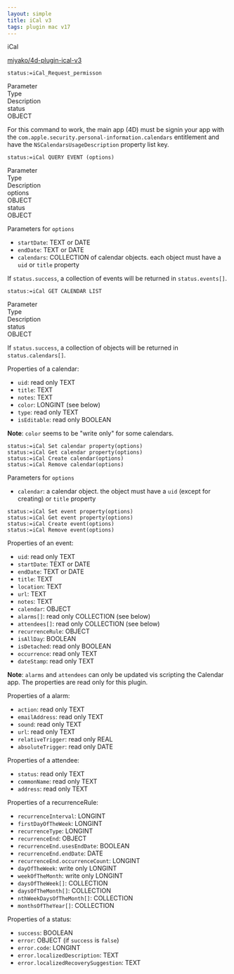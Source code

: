 ```yaml
---
layout: simple
title: iCal v3
tags: plugin mac v17
---
```


iCal

<!--more-->

[miyako/4d-plugin-ical-v3](https://github.com/miyako/4d-plugin-ical-v3/)

```
status:=iCal_Request_permisson
```

<div class="grid">
  <div class="syntax-th cell cell--2">Parameter</div>
  <div class="syntax-th cell cell--2">Type</div>
  <div class="syntax-th cell cell--8">Description</div>
  <div class="syntax-td cell cell--2">status</div>
  <div class="syntax-td cell cell--2">OBJECT</div>
  <div class="syntax-td cell cell--8"></div>          
</div>

For this command to work, the main app (4D) must be signin your app with the ``com.apple.security.personal-information.calendars`` entitlement and have the ``NSCalendarsUsageDescription`` property list key.

```
status:=iCal QUERY EVENT (options)
```

<div class="grid">
    <div class="syntax-th cell cell--2">Parameter</div>
    <div class="syntax-th cell cell--2">Type</div>
    <div class="syntax-th cell cell--8">Description</div>
    <div class="syntax-td cell cell--2">options</div>
    <div class="syntax-td cell cell--2">OBJECT</div>
    <div class="syntax-td cell cell--8"></div>     
    <div class="syntax-td cell cell--2">status</div>
    <div class="syntax-td cell cell--2">OBJECT</div>
    <div class="syntax-td cell cell--8"></div>          
</div>

Parameters for ``options``

* ``startDate``:  TEXT or DATE
* ``endDate``: TEXT or DATE
* ``calendars``: COLLECTION of calendar objects. each object must have a ``uid`` or ``title`` property

If ``status.success``, a collection of events will be returned in ``status.events[]``.

```
status:=iCal GET CALENDAR LIST
```

<div class="grid">
  <div class="syntax-th cell cell--2">Parameter</div>
  <div class="syntax-th cell cell--2">Type</div>
  <div class="syntax-th cell cell--8">Description</div>
  <div class="syntax-td cell cell--2">status</div>
  <div class="syntax-td cell cell--2">OBJECT</div>
  <div class="syntax-td cell cell--8"></div>          
</div>

If ``status.success``, a collection of objects will be returned in ``status.calendars[]``.

Properties of a calendar:

* ``uid``: read only TEXT
* ``title``: TEXT
* ``notes``: TEXT
* ``color``: LONGINT (see below)
* ``type``: read only TEXT
* ``isEditable``: read only BOOLEAN

**Note**:  ``color`` seems to be "write only" for some calendars.

```
status:=iCal Set calendar property(options)
status:=iCal Get calendar property(options)
status:=iCal Create calendar(options)
status:=iCal Remove calendar(options)
```

Parameters for ``options``

* ``calendar``: a calendar object. the object must have a ``uid`` (except for creating) or ``title`` property

```
status:=iCal Set event property(options)
status:=iCal Get event property(options)
status:=iCal Create event(options)
status:=iCal Remove event(options)
```

Properties of an event:

* ``uid``: read only TEXT
* ``startDate``:  TEXT or DATE
* ``endDate``:  TEXT or DATE
* ``title``:  TEXT
* ``location``: TEXT
* ``url``: TEXT
* ``notes``: TEXT
* ``calendar``: OBJECT
* ``alarms[]``: read only COLLECTION (see below)
* ``attendees[]``: read only COLLECTION (see below)
* ``recurrenceRule``: OBJECT
* ``isAllDay``: BOOLEAN
* ``isDetached``: read only BOOLEAN
* ``occurrence``: read only TEXT
* ``dateStamp``: read only TEXT

**Note**:  ``alarms`` and ``attendees`` can only be updated vis scripting the Calendar app. The properties are read only for this plugin.

Properties of a alarm:

* ``action``: read only TEXT
* ``emailAddress``: read only TEXT
* ``sound``: read only TEXT
* ``url``: read only TEXT
* ``relativeTrigger``: read only REAL
* ``absoluteTrigger``: read only DATE

Properties of a attendee:

* ``status``: read only TEXT
* ``commonName``: read only TEXT
* ``address``: read only TEXT

Properties of a recurrenceRule:

* ``recurrenceInterval``: LONGINT
* ``firstDayOfTheWeek``: LONGINT
* ``recurrenceType``: LONGINT
* ``recurrenceEnd``: OBJECT
* ``recurrenceEnd.usesEndDate``: BOOLEAN
* ``recurrenceEnd.endDate``: DATE
* ``recurrenceEnd.occurrenceCount``: LONGINT
* ``dayOfTheWeek``: write only LONGINT
* ``weekOfTheMonth``: write only LONGINT
* ``daysOfTheWeek[]``: COLLECTION
* ``daysOfTheMonth[]``: COLLECTION
* ``nthWeekDaysOfTheMonth[]``: COLLECTION
* ``monthsOfTheYear[]``: COLLECTION

Properties of a status:

* ``success``: BOOLEAN
* ``error``: OBJECT (if ``success`` is ``false``)
* ``error.code``: LONGINT
* ``error.localizedDescription``: TEXT
* ``error.localizedRecoverySuggestion``: TEXT
